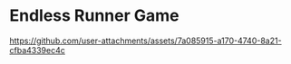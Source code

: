 #   Endless Runner Game

https://github.com/user-attachments/assets/7a085915-a170-4740-8a21-cfba4339ec4c
